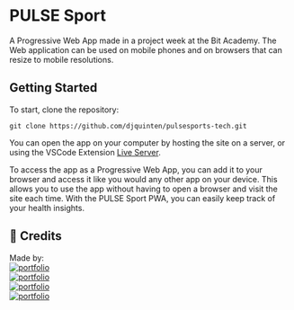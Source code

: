 # PULSE Sport

A Progressive Web App made in a project week at the Bit Academy. The Web application can be used on mobile phones and on browsers that can resize to mobile resolutions.

## Getting Started

To start, clone the repository:

`git clone https://github.com/djquinten/pulsesports-tech.git`

You can open the app on your computer by hosting the site on a server,
or using the VSCode Extension [Live Server](https://marketplace.visualstudio.com/items?itemName=ritwickdey.LiveServer).

To access the app as a Progressive Web App, you can add it to your browser and access it like you would any other app on your device. This allows you to use the app without having to open a browser and visit the site each time. With the PULSE Sport PWA, you can easily keep track of your health insights.

## 🔗 Credits

Made by: <br>
[![portfolio](https://img.shields.io/badge/Lietze_Diderich-00C04B?style=for-the-badge&logo=github&logoColor=white)](https://github.com/ldideric/)<br>
[![portfolio](https://img.shields.io/badge/Finn_Groenewoud-1DA1F2?style=for-the-badge&logo=github&logoColor=white)](https://github.com/F1nnG/)<br>
[![portfolio](https://img.shields.io/badge/Kian_Acquoy-A020F0?style=for-the-badge&logo=github&logoColor=white)](https://github.com/kianacquoy/)<br>
[![portfolio](https://img.shields.io/badge/Quinten_Van_Der_Laan-123456?style=for-the-badge&logo=github&logoColor=white)](https://github.com/djquinten/)
